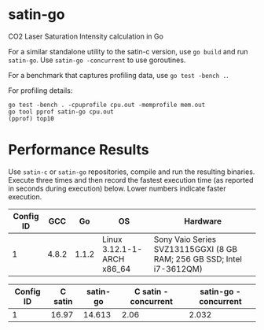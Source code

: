 satin-go
========

CO2 Laser Saturation Intensity calculation in Go

For a similar standalone utility to the satin-c version, use ``go build`` and run
``satin-go``. Use ``satin-go -concurrent`` to use goroutines.

For a benchmark that captures profiling data, use ``go test -bench .``.

For profiling details:

    go test -bench . -cpuprofile cpu.out -memprofile mem.out
    go tool pprof satin-go cpu.out
    (pprof) top10

Performance Results
===================

Use ``satin-c`` or ``satin-go`` repositories, compile and run the resulting
binaries. Execute three times and then record the fastest execution time (as
reported in seconds during execution) below. Lower numbers indicate faster
execution.

| Config ID | GCC      | Go       | OS                           | Hardware                                                                 |
| --------- | -------- | -------- | ---------------------------- | ------------------------------------------------------------------------ |
| 1         | 4.8.2    | 1.1.2    | Linux 3.12.1-1-ARCH x86_64   | Sony Vaio Series SVZ13115GGXI (8 GB RAM; 256 GB SSD; Intel i7-3612QM)    |

| Config ID | C satin              | satin-go             | C satin -concurrent  | satin-go -concurrent |
| --------- | -------------------- | -------------------- | -------------------- | -------------------- |
| 1         | 16.97                | 14.613               | 2.06                 | 2.032                |

